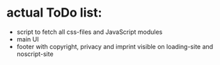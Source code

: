 # actual ToDo list:

* script to fetch all css-files and JavaScript modules
* main UI
* footer with copyright, privacy and imprint visible on loading-site and noscript-site